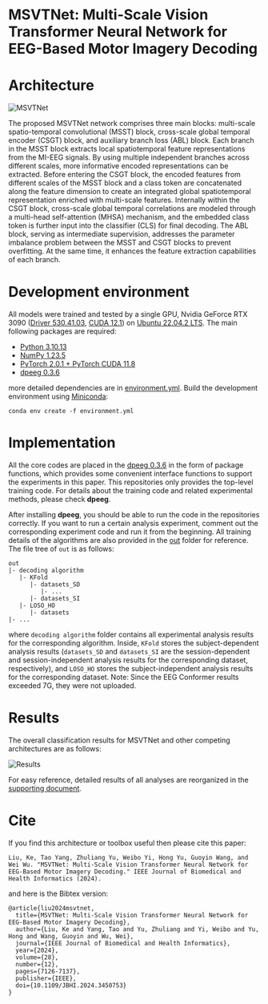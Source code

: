 # MSVTNet: Multi-Scale Vision Transformer Neural Network for EEG-Based Motor Imagery Decoding

# Architecture

![MSVTNet](MSVTNet_Arch.png)

The proposed MSVTNet network comprises three main blocks: multi-scale spatio-temporal convolutional (MSST) block, cross-scale global temporal 
encoder (CSGT) block, and auxiliary branch loss (ABL) block. Each branch in the MSST block extracts local spatiotemporal feature representations 
from the MI-EEG signals. By using multiple independent branches across different scales, more informative encoded representations can be 
extracted. Before entering the CSGT block, the encoded features from different scales of the MSST block and a class token are concatenated along 
the feature dimension to create an integrated global spatiotemporal representation enriched with multi-scale features. Internally within the CSGT 
block, cross-scale global temporal correlations are modeled through a multi-head self-attention (MHSA) mechanism, and the embedded class token is 
further input into the classifier (CLS) for final decoding. The ABL block, serving as intermediate supervision, addresses the parameter imbalance 
problem between the MSST and CSGT blocks to prevent overfitting. At the same time, it enhances the feature extraction capabilities of each branch.

# Development environment

All models were trained and tested by a single GPU, Nvidia GeForce RTX 3090 ([Driver 530.41.03](https://www.nvidia.com/Download/driverResults.aspx/200481/), [CUDA 12.1](https://developer.nvidia.com/cuda-12-1-0-download-archive)) on [Ubuntu 22.04.2 LTS](https://releases.ubuntu.com/jammy/).
The main following packages are required:

- [Python 3.10.13](https://www.python.org/downloads/release/python-31013/)
- [NumPy 1.23.5](https://numpy.org/doc/stable/release/1.23.5-notes.html)
- [PyTorch 2.0.1 + PyTorch CUDA 11.8](https://pytorch.org/get-started/previous-versions/#v201)
- [dpeeg 0.3.6](https://pypi.org/project/dpeeg/0.3.6/)

more detailed dependencies are in [environment.yml](https://github.com/SheepTAO/MSVTNet/tree/main/environment.yml). Build the development
environment using [Miniconda](https://docs.anaconda.com/free/miniconda/):

```shell
conda env create -f environment.yml
```

# Implementation

All the core codes are placed in the [dpeeg 0.3.6](https://github.com/SheepTAO/dpeeg/tree/6085816cbeca376d8d2f5c5b5d2d0b40cf757089) in the form 
of package functions, which provides some convenient interface functions to support the experiments in this paper. This repositories only 
provides the top-level training code. For details about the training code and related experimental methods, please check **dpeeg**.

After installing **dpeeg**, you should be able to run the code in the repositories correctly. If you want to run a certain analysis experiment, comment out the corresponding experiment code and run it from the beginning. All training details of the algorithms are also 
provided in the [out](https://github.com/SheepTAO/MSVTNet/tree/main/out) folder for reference. The file tree of `out` is as follows:

```Shell
out
|- decoding algorithm
   |- KFold
      |- datasets_SD
         |- ...
      |- datasets_SI
   |- LOSO_HO
      |- datasets
|- ...
```

where `decoding algorithm` folder contains all experimental analysis results for the corresponding algorithm. Inside, `KFold` stores the 
subject-dependent analysis results (`datasets_SD` and `datasets_SI` are the session-dependent and session-independent analysis results for the 
corresponding dataset, respectively), and `LOSO_HO` stores the subject-independent analysis results for the corresponding dataset. Note: Since the EEG Conformer results exceeded 7G, they were not uploaded.

# Results

The overall classification results for MSVTNet and other competing architectures are as follows:

![Results](MSVTNet_Results.png)

For easy reference, detailed results of all analyses are reorganized in the [supporting document](https://github.com/SheepTAO/MSVTNet/tree/main/Supplement_document_of_MSVTNet.pdf).

# Cite

If you find this architecture or toolbox useful then please cite this paper:

```
Liu, Ke, Tao Yang, Zhuliang Yu, Weibo Yi, Hong Yu, Guoyin Wang, and Wei Wu. "MSVTNet: Multi-Scale Vision Transformer Neural Network for EEG-Based Motor Imagery Decoding." IEEE Journal of Biomedical and Health Informatics (2024).
```

and here is the Bibtex version:

```
@article{liu2024msvtnet,
  title={MSVTNet: Multi-Scale Vision Transformer Neural Network for EEG-Based Motor Imagery Decoding},
  author={Liu, Ke and Yang, Tao and Yu, Zhuliang and Yi, Weibo and Yu, Hong and Wang, Guoyin and Wu, Wei},
  journal={IEEE Journal of Biomedical and Health Informatics},
  year={2024},
  volume={28},
  number={12},
  pages={7126-7137},
  publisher={IEEE},
  doi={10.1109/JBHI.2024.3450753}
}
```